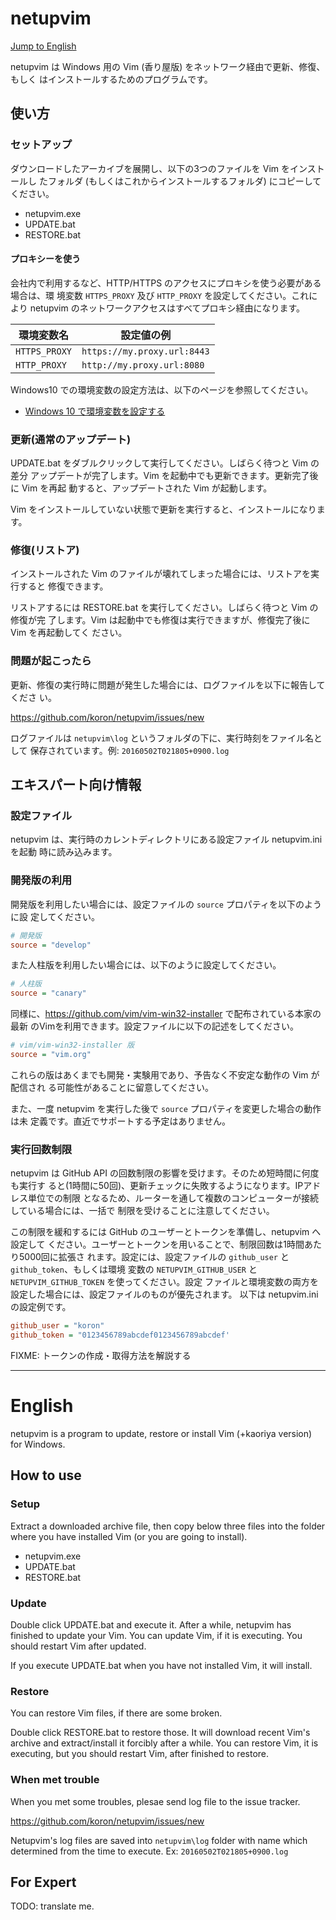 # netupvim

[Jump to English](#english)

netupvim は Windows 用の Vim (香り屋版) をネットワーク経由で更新、修復、もしく
はインストールするためのプログラムです。

## 使い方

### セットアップ

ダウンロードしたアーカイブを展開し、以下の3つのファイルを Vim をインストールし
たフォルダ (もしくはこれからインストールするフォルダ) にコピーしてください。

*   netupvim.exe
*   UPDATE.bat
*   RESTORE.bat

#### プロキシーを使う

会社内で利用するなど、HTTP/HTTPS のアクセスにプロキシを使う必要がある場合は、環
境変数 `HTTPS_PROXY` 及び `HTTP_PROXY` を設定してください。これにより netupvim
のネットワークアクセスはすべてプロキシ経由になります。

環境変数名    |設定値の例
--------------|----------------------------
`HTTPS_PROXY` |`https://my.proxy.url:8443`
`HTTP_PROXY`  |`http://my.proxy.url:8080`

Windows10 での環境変数の設定方法は、以下のページを参照してください。

* [Windows 10 で環境変数を設定する](http://waman.hatenablog.com/entry/2015/12/09/085415)

### 更新(通常のアップデート)

UPDATE.bat をダブルクリックして実行してください。しばらく待つと Vim の差分
アップデートが完了します。Vim を起動中でも更新できます。更新完了後に Vim を再起
動すると、アップデートされた Vim が起動します。

Vim をインストールしていない状態で更新を実行すると、インストールになります。

### 修復(リストア)

インストールされた Vim のファイルが壊れてしまった場合には、リストアを実行すると
修復できます。

リストアするには RESTORE.bat を実行してください。しばらく待つと Vim の修復が完
了します。Vim は起動中でも修復は実行できますが、修復完了後に Vim を再起動してく
ださい。

### 問題が起こったら

更新、修復の実行時に問題が発生した場合には、ログファイルを以下に報告してくださ
い。

<https://github.com/koron/netupvim/issues/new>

ログファイルは `netupvim\log` というフォルダの下に、実行時刻をファイル名として
保存されています。例: `20160502T021805+0900.log`

## エキスパート向け情報

### 設定ファイル

netupvim は、実行時のカレントディレクトリにある設定ファイル netupvim.ini を起動
時に読み込みます。

### 開発版の利用

開発版を利用したい場合には、設定ファイルの `source` プロパティを以下のように設
定してください。

```ini
# 開発版
source = "develop"
```

また人柱版を利用したい場合には、以下のように設定してください。

```ini
# 人柱版
source = "canary"
```

同様に、<https://github.com/vim/vim-win32-installer> で配布されている本家の最新
のVimを利用できます。設定ファイルに以下の記述をしてください。

```ini
# vim/vim-win32-installer 版
source = "vim.org"
```

これらの版はあくまでも開発・実験用であり、予告なく不安定な動作の Vim が配信され
る可能性があることに留意してください。

また、一度 netupvim を実行した後で `source` プロパティを変更した場合の動作は未
定義です。直近でサポートする予定はありません。

### 実行回数制限

netupvim は GitHub API の回数制限の影響を受けます。そのため短時間に何度も実行す
ると(1時間に50回)、更新チェックに失敗するようになります。IPアドレス単位での制限
となるため、ルーターを通して複数のコンピューターが接続している場合には、一括で
制限を受けることに注意してください。

この制限を緩和するには GitHub のユーザーとトークンを準備し、netupvim へ設定して
ください。ユーザーとトークンを用いることで、制限回数は1時間あたり5000回に拡張さ
れます。設定には、設定ファイルの `github_user` と `github_token`、もしくは環境
変数の `NETUPVIM_GITHUB_USER` と `NETUPVIM_GITHUB_TOKEN` を使ってください。設定
ファイルと環境変数の両方を設定した場合には、設定ファイルのものが優先されます。
以下は netupvim.ini の設定例です。

```ini
github_user = "koron"
github_token = "0123456789abcdef0123456789abcdef'
```

FIXME: トークンの作成・取得方法を解説する

---

# English

netupvim is a program to update, restore or install Vim (+kaoriya version) for
Windows.

## How to use

### Setup

Extract a downloaded archive file, then copy below three files into the folder
where you have installed Vim (or you are going to install).

*   netupvim.exe
*   UPDATE.bat
*   RESTORE.bat

### Update

Double click UPDATE.bat and execute it.  After a while, netupvim has finished
to update your Vim.  You can update Vim, if it is executing.  You should
restart Vim after updated.

If you execute UPDATE.bat when you have not installed Vim, it will install.

### Restore

You can restore Vim files, if there are some broken.

Double click RESTORE.bat to restore those.  It will download recent Vim's
archive and extract/install it forcibly after a while.  You can restore Vim, it
is executing, but you should restart Vim, after finished to restore.

### When met trouble

When you met some troubles, plesae send log file to the issue tracker.

<https://github.com/koron/netupvim/issues/new>

Netupvim's log files are saved into `netupvim\log` folder with name which
determined from the time to execute.  Ex: `20160502T021805+0900.log`

## For Expert

TODO: translate me.
